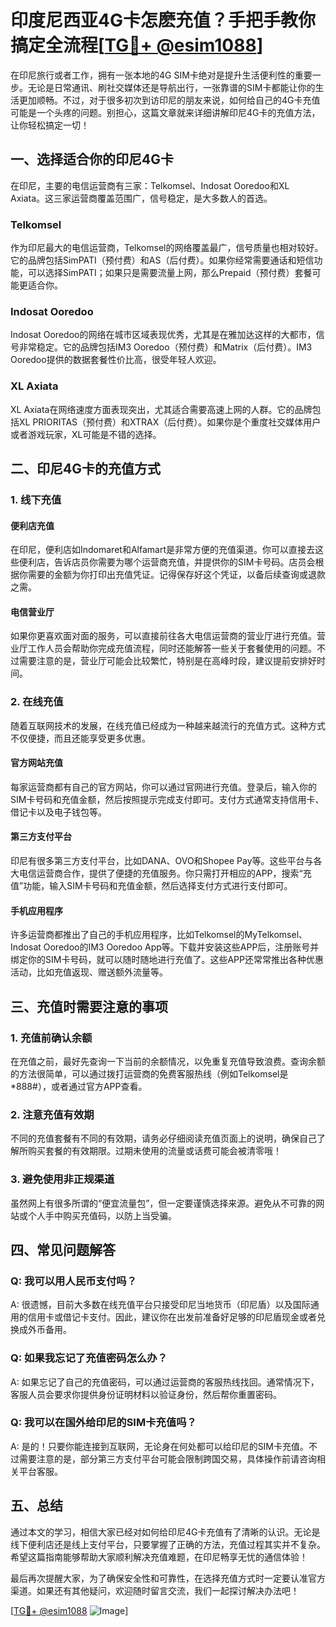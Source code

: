 # 印度尼西亚4G卡怎麽充值？手把手教你搞定全流程[[TG💪+ @esim1088](https://t.me/s/esim1088)]

在印尼旅行或者工作，拥有一张本地的4G SIM卡绝对是提升生活便利性的重要一步。无论是日常通讯、刷社交媒体还是导航出行，一张靠谱的SIM卡都能让你的生活更加顺畅。不过，对于很多初次到访印尼的朋友来说，如何给自己的4G卡充值可能是一个头疼的问题。别担心，这篇文章就来详细讲解印尼4G卡的充值方法，让你轻松搞定一切！

## 一、选择适合你的印尼4G卡

在印尼，主要的电信运营商有三家：Telkomsel、Indosat Ooredoo和XL Axiata。这三家运营商覆盖范围广，信号稳定，是大多数人的首选。

### Telkomsel
作为印尼最大的电信运营商，Telkomsel的网络覆盖最广，信号质量也相对较好。它的品牌包括SimPATI（预付费）和AS（后付费）。如果你经常需要通话和短信功能，可以选择SimPATI；如果只是需要流量上网，那么Prepaid（预付费）套餐可能更适合你。

### Indosat Ooredoo
Indosat Ooredoo的网络在城市区域表现优秀，尤其是在雅加达这样的大都市，信号非常稳定。它的品牌包括IM3 Ooredoo（预付费）和Matrix（后付费）。IM3 Ooredoo提供的数据套餐性价比高，很受年轻人欢迎。

### XL Axiata
XL Axiata在网络速度方面表现突出，尤其适合需要高速上网的人群。它的品牌包括XL PRIORITAS（预付费）和XTRAX（后付费）。如果你是个重度社交媒体用户或者游戏玩家，XL可能是不错的选择。

## 二、印尼4G卡的充值方式

### 1. 线下充值

#### 便利店充值
在印尼，便利店如Indomaret和Alfamart是非常方便的充值渠道。你可以直接去这些便利店，告诉店员你需要为哪个运营商充值，并提供你的SIM卡号码。店员会根据你需要的金额为你打印出充值凭证。记得保存好这个凭证，以备后续查询或退款之需。

#### 电信营业厅
如果你更喜欢面对面的服务，可以直接前往各大电信运营商的营业厅进行充值。营业厅工作人员会帮助你完成充值流程，同时还能解答一些关于套餐使用的问题。不过需要注意的是，营业厅可能会比较繁忙，特别是在高峰时段，建议提前安排好时间。

### 2. 在线充值

随着互联网技术的发展，在线充值已经成为一种越来越流行的充值方式。这种方式不仅便捷，而且还能享受更多优惠。

#### 官方网站充值
每家运营商都有自己的官方网站，你可以通过官网进行充值。登录后，输入你的SIM卡号码和充值金额，然后按照提示完成支付即可。支付方式通常支持信用卡、借记卡以及电子钱包等。

#### 第三方支付平台
印尼有很多第三方支付平台，比如DANA、OVO和Shopee Pay等。这些平台与各大电信运营商合作，提供了便捷的充值服务。你只需打开相应的APP，搜索“充值”功能，输入SIM卡号码和充值金额，然后选择支付方式进行支付即可。

#### 手机应用程序
许多运营商都推出了自己的手机应用程序，比如Telkomsel的MyTelkomsel、Indosat Ooredoo的IM3 Ooredoo App等。下载并安装这些APP后，注册账号并绑定你的SIM卡号码，就可以随时随地进行充值了。这些APP还常常推出各种优惠活动，比如充值返现、赠送额外流量等。

## 三、充值时需要注意的事项

### 1. 充值前确认余额
在充值之前，最好先查询一下当前的余额情况，以免重复充值导致浪费。查询余额的方法很简单，可以通过拨打运营商的免费客服热线（例如Telkomsel是*888#），或者通过官方APP查看。

### 2. 注意充值有效期
不同的充值套餐有不同的有效期，请务必仔细阅读充值页面上的说明，确保自己了解所购买套餐的有效期限。过期未使用的流量或话费可能会被清零哦！

### 3. 避免使用非正规渠道
虽然网上有很多所谓的“便宜流量包”，但一定要谨慎选择来源。避免从不可靠的网站或个人手中购买充值码，以防上当受骗。

## 四、常见问题解答

### Q: 我可以用人民币支付吗？
A: 很遗憾，目前大多数在线充值平台只接受印尼当地货币（印尼盾）以及国际通用的信用卡或借记卡支付。因此，建议你在出发前准备好足够的印尼盾现金或者兑换成外币备用。

### Q: 如果我忘记了充值密码怎么办？
A: 如果忘记了自己的充值密码，可以通过运营商的客服热线找回。通常情况下，客服人员会要求你提供身份证明材料以验证身份，然后帮你重置密码。

### Q: 我可以在国外给印尼的SIM卡充值吗？
A: 是的！只要你能连接到互联网，无论身在何处都可以给印尼的SIM卡充值。不过需要注意的是，部分第三方支付平台可能会限制跨国交易，具体操作前请咨询相关平台客服。

## 五、总结

通过本文的学习，相信大家已经对如何给印尼4G卡充值有了清晰的认识。无论是线下便利店还是线上支付平台，只要掌握了正确的方法，充值过程其实并不复杂。希望这篇指南能够帮助大家顺利解决充值难题，在印尼畅享无忧的通信体验！

最后再次提醒大家，为了确保安全性和可靠性，在选择充值方式时一定要认准官方渠道。如果还有其他疑问，欢迎随时留言交流，我们一起探讨解决办法吧！

[[TG💪+ @esim1088](https://t.me/s/esim1088) ![Image](https://i.postimg.cc/4NQfJmqS/Snipaste-2025-05-13-00-14-12.png)]